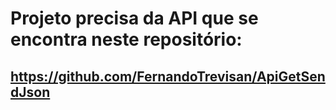 # Projeto precisa da API que se encontra neste repositório:
## https://github.com/FernandoTrevisan/ApiGetSendJson
